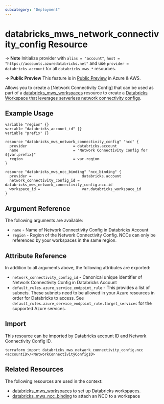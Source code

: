 ```yaml
---
subcategory: "Deployment"
---
```

# databricks_mws_network_connectivity_config Resource

-> **Note** Initialize provider with `alias = "account"`, `host = "https://accounts.azuredatabricks.net"` and use `provider = databricks.account` for all `databricks_mws_*` resources.

-> **Public Preview** This feature is in [Public Preview](https://docs.databricks.com/release-notes/release-types.html) in Azure & AWS.

Allows you to create a [Network Connectivity Config] that can be used as part of a [databricks_mws_workspaces](mws_workspaces.md) resource to create a [Databricks Workspace that leverages serverless network connectivity configs](https://learn.microsoft.com/en-us/azure/databricks/security/network/serverless-network-security/serverless-firewall).

## Example Usage

```hcl
variable "region" {}
variable "databricks_account_id" {}
variable "prefix" {}

resource "databricks_mws_network_connectivity_config" "ncc" {
  provider                     = databricks.account
  name                         = "Network Connectivity Config for ${var.prefix}"
  region                       = var.region
}

resource "databricks_mws_ncc_binding" "ncc_binding" {
  provider =                       databricks.account
  network_connectivity_config_id = databricks_mws_network_connectivity_config.ncc.id
  workspace_id =                   var.databricks_workspace_id
}
```

## Argument Reference

The following arguments are available:

* `name` - Name of Network Connectivity Config in Databricks Account
* `region` - Region of the Network Connectivity Config. NCCs can only be referenced by your workspaces in the same region.

## Attribute Reference

In addition to all arguments above, the following attributes are exported:

* `network_connectivity_config_id` - Canonical unique identifier of Network Connectivity Config in Databricks Account
* `default_rules.azure_service_endpoint_rule` - This provides a list of subnets. These subnets need to be allowed in your Azure resources in order for Databricks to access. See `default_rules.azure_service_endpoint_rule.target_services` for the supported Azure services.

## Import

This resource can be imported by Databricks account ID and Network Connectivity Config ID.

```hcl
terraform import databricks_mws_network_connectivity_config.ncc <accountID>/<NetworkConnectivityConfigID>
```

## Related Resources

The following resources are used in the context:

* [databricks_mws_workspaces](mws_workspaces.md) to set up Databricks workspaces.
* [databricks_mws_ncc_binding](mws_ncc_binding.md) to attach an NCC to a workspace
